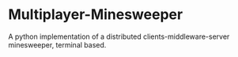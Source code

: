 # Multiplayer-Minesweeper

A python implementation of a distributed clients-middleware-server minesweeper, terminal based. 
